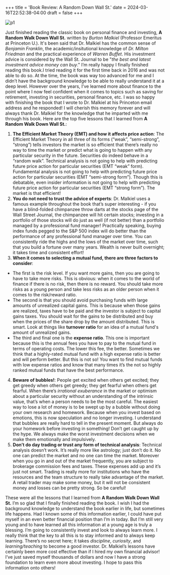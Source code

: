 +++
title = 'Book Review: A Random Down Wall St.'
date = 2024-03-16T22:52:38-04:00
draft = false
+++

![p1](/blog/20240317_BR_A_Random_Down_Wall_St/cover.png)

Just finished reading the classic book on personal finance and investing, **A Random Walk Down Wall St.** written by *Burton Malkiel* (Professor Emeritus at Princeton U.). It's been said that Dr. Malkiel has the common sense of *Benjamin Franklin*, the academic/insitutional knowledge of *Dr. Milton Friedman* and the practical experience of *Warren Buffet*. His investment advice is considered by the Wall St. Journal to be "*the best and latest investment advice money can buy*." I’m really happy I finally finished reading this book.I tried reading it for the first time back in 2016 and was not able to do so. At the time, the book was way too advanced for me and I didn’t have the background knowledge to be able to really understand it at a deep level. However over the years, I’ve learned more about finance to the point where I now feel confident when it comes to topics such as saving for retirement, investing in securities, personal finance, etc. I was so happy with finishing the book that I wrote to Dr. Malkiel at his Princeton email address and he responded! I will cherish this memory forever and will always thank Dr. Malkiel for the knowledge that he imparted with me through his book. Here are the top five lessons that I learned from **A Random Walk Down Wall St.**:

1. **The Efficient Market Theory (EMT) and how it affects price action**: The Efficient Market Theory in all three of its forms (“weak”, “semi-strong”, “strong”) tells investors the market is so efficient that there’s really no way to time the market or predict what is going to happen with any particular security in the future. Securities do indeed behave in a “random walk”. Technical analysis is not going to help with predicting future price action for particular securities (EMT “weak” form). Fundamental analysis is not going to help with predicting future price action for particular securities (EMT “semi-strong form”). Though this is debatable, even insider information is not going to help with predicting future price action for particular securities (EMT “strong form”). The market is that efficient!
2. **You do not need to trust the advice of experts**: Dr. Malkiel uses a famous example throughout the book that’s super interesting - if you have a blind-folded chimpanzee throw darts at the stocks page of the Wall Street Journal, the chimpanzee will hit certain stocks; investing in a portfolio of those stocks will do just as well (if not better) than a portfolio managed by a professional fund manager! Practically speaking, buying index funds pegged to the S&P 500 index will do better than the performance of any professional fund manager over time. You can consistently ride the highs and the lows of the market over time, such that you build a fortune over many years. Wealth is never built overnight; it takes time and consistent effort!
3. **When it comes to selecting a mutual fund, there are three factors to consider**: 
* The first is the risk level. If you want more gains, then you are going to have to take more risks. This is obvious: when it comes to the world of finance if there is no risk, then there is no reward. You should take more risks as a young person and take less risks as an older person when it comes to the risk/reward ratio.
* The second is that you should avoid purchasing funds with large amounts of unrealized capital gains. This is because when those gains are realized, taxes have to be paid and the investor is subject to capital gains taxes. You should wait for the gains to be distributed and buy when the prices of the share drop by the amount distributed. This is smart. Look at things like **turnover ratio** for an idea of a mutual fund's amount of unrealized gains.
* The third and final one is the **expense ratio**. This one is important because this is the annual fees you have to pay to the mutual fund in terms of operating costs. The lower this fee, the better. Sometimes we think that a highly-rated mutual fund with a high expense ratio is better and will perform better. But this is not so! You want to find mutual funds with low expense ratios and know that many times it’s the not so highly ranked mutual funds that have the best performance.
4. **Beware of bubbles!**: People get excited when others get excited; they get greedy when others get greedy; they get fearful when others get fearful. When there’s *irrational exuberance* in the market or optimism about a particular security without an understanding of the intrinsic value, that’s when a person needs to be the most careful. The easiest way to lose a lot of money is to be swept up by a bubble without doing your own research and homework. Because when you invest based on emotions, this is now speculation and no longer investing. I understand that bubbles are really hard to tell in the present moment. But always do your homework before investing in something! Don’t get caught up by the hype. We always make the worst investment decisions when we make them emotionally and impulsively.
5. **Don’t do day trading or trust any form of technical analysis**: Technical analysis doesn’t work. It’s really more like astrology; just don’t do it. No one can predict the market and no one can time the market. Moreover when you go in and out of the market frequently, you are subject to brokerage commission fees and taxes. These expenses add up and it’s just not smart. Trading is really more for institutions who have the resources and the team structure to really take advantage of the market. A retail trader may make some money, but it will not be consistent money and losses can be pretty strong. So be careful!

These were all the lessons that I learned from **A Random Walk Down Wall St.** I’m so glad that I finally finished reading the book. I wish I had the background knowledge to understand the book earlier in life, but sometimes life happens. Had I known some of this information earlier, I could have put myself in an even better financial position than I’m in today. But I’m still very young and to have learned all this information at a young age is truly a blessing. I’m going to consistently invest and look to always learn more. I really think that the key to all this is to stay informed and to always keep learning. There’s no secret here; it takes *discipline*, *curiosity*, and *learning/teaching* to become a good investor. Dr. Malkiel’s lessons have certainly been more cost effective than if I hired my own financial advisor! I’ve just saved myself thousands of dollars and now I have a strong foundation to learn even more about investing. I hope to pass this information onto others!

